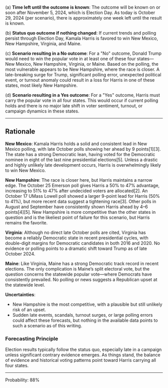 (a) **Time left until the outcome is known**: The outcome will be known on or soon after November 5, 2024, which is Election Day. As today is October 29, 2024 (per scenario), there is approximately one week left until the result is known.

(b) **Status quo outcome if nothing changed**: If current trends and polling persist through Election Day, Kamala Harris is favored to win New Mexico, New Hampshire, Virginia, and Maine.

(c) **Scenario resulting in a No outcome**: For a "No" outcome, Donald Trump would need to win the popular vote in at least one of these four states—New Mexico, New Hampshire, Virginia, or Maine. Based on the polling, the most vulnerable appears to be New Hampshire, where the race is closer. A late-breaking surge for Trump, significant polling error, unexpected political event, or turnout anomaly could result in a loss for Harris in one of these states, most likely New Hampshire.

(d) **Scenario resulting in a Yes outcome**: For a "Yes" outcome, Harris must carry the popular vote in all four states. This would occur if current polling holds and there is no major late shift in voter sentiment, turnout, or campaign dynamics in these states.

---

## Rationale

**New Mexico**: Kamala Harris holds a solid and consistent lead in New Mexico polling, with late October polls showing her ahead by 9 points[1][3]. The state has a strong Democratic lean, having voted for the Democratic nominee in eight of the last nine presidential elections[5]. Unless a drastic and highly unlikely late development occurs, Harris is overwhelmingly likely to win New Mexico.

**New Hampshire**: The race is closer here, but Harris maintains a narrow edge. The October 25 Emerson poll gives Harris a 50% to 47% advantage, increasing to 51% to 47% after undecided voters are allocated[2]. An October 17 UMass Lowell poll showed a larger 9-point lead for Harris (50% to 41%), but more recent data suggest a tightening race[3]. Other polls in August and September have consistently shown Harris ahead by 4–6 points[4][5]. New Hampshire is more competitive than the other states in question and is the likeliest point of failure for this scenario, but Harris remains the favorite.

**Virginia**: Although no direct late October polls are cited, Virginia has become a reliably Democratic state in recent presidential cycles, with double-digit margins for Democratic candidates in both 2016 and 2020. No evidence or polling points to a dramatic shift toward Trump as of late October 2024.

**Maine**: Like Virginia, Maine has a strong Democratic track record in recent elections. The only complication is Maine’s split electoral vote, but the question concerns the statewide popular vote—where Democrats have consistently prevailed. No polling or news suggests a Republican upset at the statewide level.

**Uncertainties**: 
- New Hampshire is the most competitive, with a plausible but still unlikely risk of an upset.
- Sudden late events, scandals, turnout surges, or large polling errors could affect these forecasts, but nothing in the available data points to such a scenario as of this writing.

### Forecasting Principle

Election results typically follow the status quo, especially late in a campaign unless significant contrary evidence emerges. As things stand, the balance of evidence and historical voting patterns point toward Harris carrying all four states.

---

Probability: 88%
